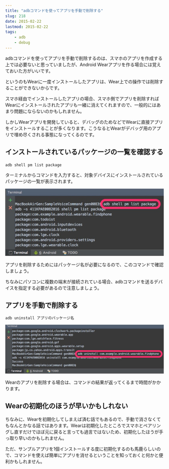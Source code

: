 ```yaml
---
title: "adbコマンドを使ってアプリを手動で削除する"
slug: 218
date: 2015-02-22
lastmod: 2015-02-22
tags:
    - adb
    - debug
---
```


adbコマンドを使ってアプリを手動で削除するのは、スマホのアプリを作成する上では必要ないと思っていましたが、Android Wearアプリを作る場合には覚えておいた方がいいです。

というのもWearに一度インストールしたアプリは、Wear上での操作では削除することができないからです。

スマホ経由でインストールしたアプリの場合、スマホ側でアプリを削除すればWearにインストールされたアプリも一緒に消えてくれますので、一般的にはあまり問題にならないのかもしれません。

しかしWearアプリを開発していると、デバッグのためなどでWearに直接アプリをインストールすることが多くなります。こうなるとWearがデバッグ用のアプリで埋め尽くされる事態になってくるのです。


## インストールされているパッケージの一覧を確認する


`adb shell pm list package`

ターミナルからコマンドを入力すると、対象デバイスにインストールされているパッケージの一覧が表示されます。

![adb shell pm list package](adb-shell-pm-list-package.jpg)

アプリを削除するためにはパッケージ名が必要になるので、このコマンドで確認しましょう。

ちなみにパソコンに複数の端末が接続されている場合、adbコマンドを送るデバイスを指定する必要があるので注意しましょう。


## アプリを手動で削除する


`adb uninstall アプリのパッケージ名`

![adb uninstall](adb-uninstall.jpg)

Wearのアプリを削除する場合は、コマンドの結果が返ってくるまで時間がかかります。


## Wearの初期化のほうが早いかもしれない


ちなみに、Wearを初期化してしまえば済む話でもあるので、手動で消さなくてもなんとかなる話ではあります。Wearは初期化したところでスマホとペアリングし直すだけでほぼ元に戻ると言っても過言ではないため、初期化したほうが手っ取り早いのかもしれません。

ただ、サンプルアプリを1個インストールする度に初期化するのも馬鹿らしいので、コマンドを使えば簡単にアプリを消せるということを知っておくと何かと便利かもしれません。


  